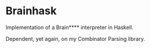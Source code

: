 # Brainhask
Implementation of a Brain**** interpreter in Haskell.

Dependent, yet again, on my Combinator Parsing library.
